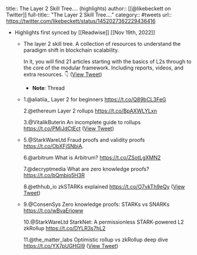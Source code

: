 title:: The Layer 2 Skill Tree.... (highlights)
author:: [[@likebeckett on Twitter]]
full-title:: "The Layer 2 Skill Tree...."
category:: #tweets
url:: https://twitter.com/likebeckett/status/1452027362229436416

- Highlights first synced by [[Readwise]] [[Nov 19th, 2022]]
	- The layer 2 skill tree. A collection of resources to understand the paradigm shift in blockchain scalability.
	  
	  In it, you will find 21 articles starting with the basics of L2s through to the core of the modular framework. Including reports, videos, and extra resources. 👇 ([View Tweet](https://twitter.com/likebeckett/status/1452027362229436416))
		- **Note**: Thread
	- 1.@aliatiia_  Layer 2 for beginners  https://t.co/Q89bCL3FeG 
	  
	  2.@ethereum  Layer 2 rollups https://t.co/BpAXWLYLxn 
	  
	  3.@VitalikButerin  An incomplete guide to rollups  https://t.co/PMiJdCtEct ([View Tweet](https://twitter.com/likebeckett/status/1452027365110915074))
	- 5.@StarkWareLtd  Fraud proofs and validity proofs  https://t.co/ObXFjSNbiA. 
	  
	  6.@arbitrum  What is Arbitrum?  https://t.co/ZSotLgXMN2 
	  
	  7.@decryptmedia  What are zero knowledge proofs?  https://t.co/bQmbio5H3R 
	  
	  8.@ethhub_io  zkSTARKs explained  https://t.co/O7vkTh9eQy ([View Tweet](https://twitter.com/likebeckett/status/1452027367543623683))
	- 9.@ConsenSys  Zero knowledge proofs: STARKs vs SNARKs  https://t.co/wBvaErioww 
	  
	  10.@StarkWareLtd  StarkNet: A permissionless STARK-powered L2 zkRollup  https://t.co/DYLR3s7hL2 
	  
	  11.@the_matter_labs  Optimistic rollup vs zkRollup deep dive  https://t.co/YX7pUGHGI9 ([View Tweet](https://twitter.com/likebeckett/status/1452027369993105408))